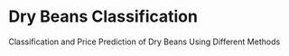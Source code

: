 # Dry Beans Classification
Classification and Price Prediction of Dry Beans Using Different Methods

